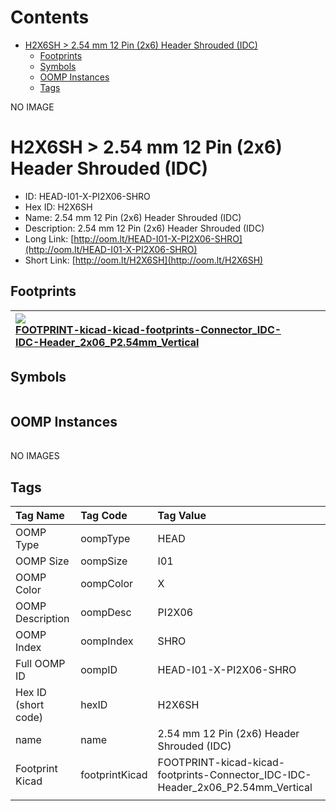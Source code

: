 



Contents
========

* [H2X6SH > 2.54 mm 12 Pin (2x6) Header Shrouded (IDC)](#h2x6sh--254-mm-12-pin-2x6-header-shrouded-idc)
	* [Footprints](#footprints)
	* [Symbols](#symbols)
	* [OOMP Instances](#oomp-instances)
	* [Tags](#tags)
  
NO IMAGE  
# H2X6SH > 2.54 mm 12 Pin (2x6) Header Shrouded (IDC)

- ID: HEAD-I01-X-PI2X06-SHRO
- Hex ID: H2X6SH
- Name: 2.54 mm 12 Pin (2x6) Header Shrouded (IDC)
- Description: 2.54 mm 12 Pin (2x6) Header Shrouded (IDC)
- Long Link: [http://oom.lt/HEAD-I01-X-PI2X06-SHRO](http://oom.lt/HEAD-I01-X-PI2X06-SHRO)
- Short Link: [http://oom.lt/H2X6SH](http://oom.lt/H2X6SH)

## Footprints
  

|[![](https://raw.githubusercontent.com/oomlout/oomlout_OOMP_eda_V2/FOOTPRINT/kicad/kicad-footprints/Connector_IDC/IDC-Header_2x06_P2.54mm_Vertical/main/image_140.png)<br>FOOTPRINT-kicad-kicad-footprints-Connector_IDC-IDC-Header_2x06_P2.54mm_Vertical](https://github.com/oomlout/oomlout_OOMP_eda_V2/FOOTPRINT/kicad/kicad-footprints/Connector_IDC/IDC-Header_2x06_P2.54mm_Vertical/tree/main/)||||
| :--- | :--- | :--- | :--- |

## Symbols
  

|||||
| :--- | :--- | :--- | :--- |

## OOMP Instances
  

|||||
| :--- | :--- | :--- | :--- |
  
NO IMAGES  
## Tags
  

|Tag Name|Tag Code|Tag Value|
| :--- | :--- | :--- |
|OOMP Type|oompType|HEAD|
|OOMP Size|oompSize|I01|
|OOMP Color|oompColor|X|
|OOMP Description|oompDesc|PI2X06|
|OOMP Index|oompIndex|SHRO|
|Full OOMP ID|oompID|HEAD-I01-X-PI2X06-SHRO|
|Hex ID (short code)|hexID|H2X6SH|
|name|name|2.54 mm 12 Pin (2x6) Header Shrouded (IDC)|
|Footprint Kicad|footprintKicad|FOOTPRINT-kicad-kicad-footprints-Connector_IDC-IDC-Header_2x06_P2.54mm_Vertical|
||||
